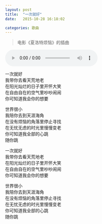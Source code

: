 ```yaml
---
layout: post
title:  "一次就好"
date:   2015-10-28 16:18:02

categories: 歌曲
---
```


> 电影《夏洛特烦恼》的插曲  

<audio controls autoplay loop>
  <source src="http://sc1.111ttt.com/2015/1/10/11/103111454219.mp3" type="audio/mpeg">
Your browser does not support the audio element.
</audio>

一次就好  
我带你去看天荒地老  
在阳光灿烂的日子里开怀大笑  
在自由自在的空气里吵吵闹闹  
你可知道我会你的想要  

世界很小  
我陪你去到天涯海角  
在没有烦恼的角落里停止寻找  
在无忧无虑的时光里慢慢变老  
你可知道我全部的心跳  
随你跳  

一次就好  
我带你去看天荒地老  
在阳光灿烂的日子里开怀大笑  
在自由自在的空气里吵吵闹闹  
你可知道我会你的想要  

世界很小  
我陪你去到天涯海角  
在没有烦恼的角落里停止寻找  
在无忧无虑的时光里慢慢变老  
你可知道我全部的心跳  
随你跳  


[1]:(http://music.baidu.com/song/s/7407eff3c72085615e42c)
